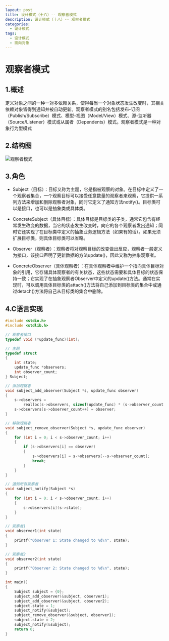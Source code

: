 ```yaml
---
layout: post
title: 设计模式（十八）-- 观察者模式
description: 设计模式（十八）-- 观察者模式
categories:
  - 设计模式
tags:
  - 设计模式
  - 面向对象
---
```


# 观察者模式

## 1.概述

定义对象之间的一种一对多依赖关系，使得每当一个对象状态发生改变时，其相关依赖对象皆得到通知并被自动更新。观察者模式的别名包括发布-订阅（Publish/Subscribe）模式、模型-视图（Model/View）模式、源-监听器（Source/Listener）模式或从属者（Dependents）模式。观察者模式是一种对象行为型模式

## 2.结构图

![观察者模式](https://kx-image.oss-cn-chengdu.aliyuncs.com/%E8%A7%82%E5%AF%9F%E8%80%85%E6%A8%A1%E5%BC%8F.png)

## 3.角色

- Subject（目标）：目标又称为主题，它是指被观察的对象。在目标中定义了一个观察者集合，一个观察目标可以接受任意数量的观察者来观察，它提供一系列方法来增加和删除观察者对象，同时它定义了通知方法notify()。目标类可以是接口，也可以是抽象类或具体类。
  
- ConcreteSubject（具体目标）：具体目标是目标类的子类，通常它包含有经常发生改变的数据，当它的状态发生改变时，向它的各个观察者发出通知；同时它还实现了在目标类中定义的抽象业务逻辑方法（如果有的话）。如果无须扩展目标类，则具体目标类可以省略。
  
- Observer（观察者）：观察者将对观察目标的改变做出反应，观察者一般定义为接口，该接口声明了更新数据的方法update()，因此又称为抽象观察者。
  
- ConcreteObserver（具体观察者）：在具体观察者中维护一个指向具体目标对象的引用，它存储具体观察者的有关状态，这些状态需要和具体目标的状态保持一致；它实现了在抽象观察者Observer中定义的update()方法。通常在实现时，可以调用具体目标类的attach()方法将自己添加到目标类的集合中或通过detach()方法将自己从目标类的集合中删除。
## 4.C语言实现

```c
#include <stdio.h>
#include <stdlib.h>

// 观察者接口
typedef void (*update_func)(int);

// 主题
typedef struct
{
    int state;
    update_func *observers;
    int observer_count;
} Subject;

// 添加观察者
void subject_add_observer(Subject *s, update_func observer)
{
    s->observers =
        realloc(s->observers, sizeof(update_func) * (s->observer_count + 1));
    s->observers[s->observer_count++] = observer;
}

// 移除观察者
void subject_remove_observer(Subject *s, update_func observer)
{
    for (int i = 0; i < s->observer_count; i++)
    {
        if (s->observers[i] == observer)
        {
            s->observers[i] = s->observers[--s->observer_count];
            break;
        }
    }
}

// 通知所有观察者
void subject_notify(Subject *s)
{
    for (int i = 0; i < s->observer_count; i++)
    {
        s->observers[i](s->state);
    }
}

// 观察者1
void observer1(int state)
{
    printf("Observer 1: State changed to %d\n", state);
}

// 观察者2
void observer2(int state)
{
    printf("Observer 2: State changed to %d\n", state);
}

int main()
{
    Subject subject = {0};
    subject_add_observer(&subject, observer1);
    subject_add_observer(&subject, observer2);
    subject.state = 1;
    subject_notify(&subject);
    subject_remove_observer(&subject, observer1);
    subject.state = 2;
    subject_notify(&subject);
    return 0;
}

```

